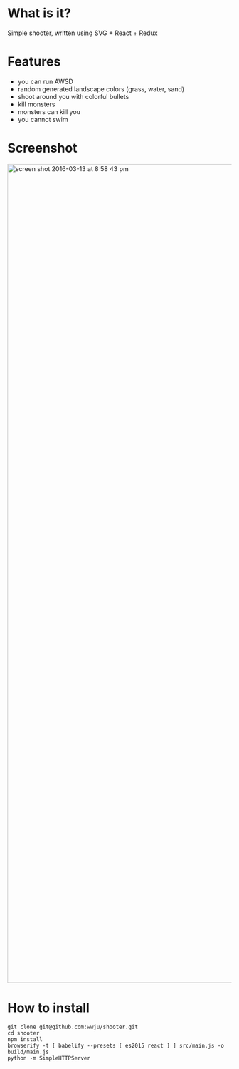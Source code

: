# What is it?

Simple shooter, written using SVG + React + Redux

# Features

- you can run AWSD
- random generated landscape colors (grass, water, sand)
- shoot around you with colorful bullets
- kill monsters
- monsters can kill you
- you cannot swim

# Screenshot

<img width="1837" alt="screen shot 2016-03-13 at 8 58 43 pm" src="https://cloud.githubusercontent.com/assets/3179564/13868428/2c1a5c56-ecfb-11e5-85a0-5aeaf8a76924.png">


# How to install

```
git clone git@github.com:wwju/shooter.git
cd shooter
npm install
browserify -t [ babelify --presets [ es2015 react ] ] src/main.js -o build/main.js
python -m SimpleHTTPServer
```
